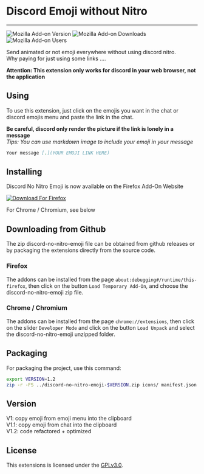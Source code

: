 # Discord Emoji without Nitro
---
![Mozilla Add-on Version](https://img.shields.io/amo/v/discord-no-nitro-emoji)
![Mozilla Add-on Downloads](https://img.shields.io/amo/dw/discord-no-nitro-emoji)
![Mozilla Add-on Users](https://img.shields.io/amo/users/discord-no-nitro-emoji)

Send animated or not emoji everywhere without using discord nitro.  
Why paying for just using some links ....  

**Attention: This extension only works for discord in your web browser, not the application**  

## Using
  
To use this extension, just click on the emojis you want in the chat or discord
emojis menu and paste the link in the chat.  
  
**Be careful, discord only render the picture if the link is lonely in a
message**  
*Tips: You can use markdown image to include your emoji in your message*
```markdown
Your message [.](YOUR EMOJI LINK HERE)
```

## Installing

Discord No Nitro Emoji is now available on the Firefox Add-On Website

[![Download For Firefox](https://img.shields.io/badge/Download%20For%20Firefox-238636?style=for-the-badge&logoColor=white)](https://addons.mozilla.org/en-US/firefox/addon/discord-no-nitro-emoji/)

For Chrome / Chromium, see below

## Downloading from Github

The zip discord-no-nitro-emoji file can be obtained from github releases or 
by packaging the extensions directly from the source code.

### Firefox

The addons can be installed from the page
`about:debugging#/runtime/this-firefox`, then click on the button `Load
Temporary Add-On`, and choose the discord-no-nitro-emoji zip file.  

### Chrome / Chromium

The addons can be installed from the page `chrome://extensions`, then click on
the slider `Developer Mode` and click on the button `Load Unpack` and select 
the discord-no-nitro-emoji unzipped folder.
  
## Packaging

For packaging the project, use this command:

```bash
export VERSION=1.2
zip -r -FS ../discord-no-nitro-emoji-$VERSION.zip icons/ manifest.json main.js
```

## Version
  
V1: copy emoji from emoji menu into the clipboard  
V1.1: copy emoji from chat into the clipboard  
V1.2: code refactored + optimized  

## License

This extensions is licensed under the [GPLv3.0](https://opensource.org/license/gpl-3-0).
